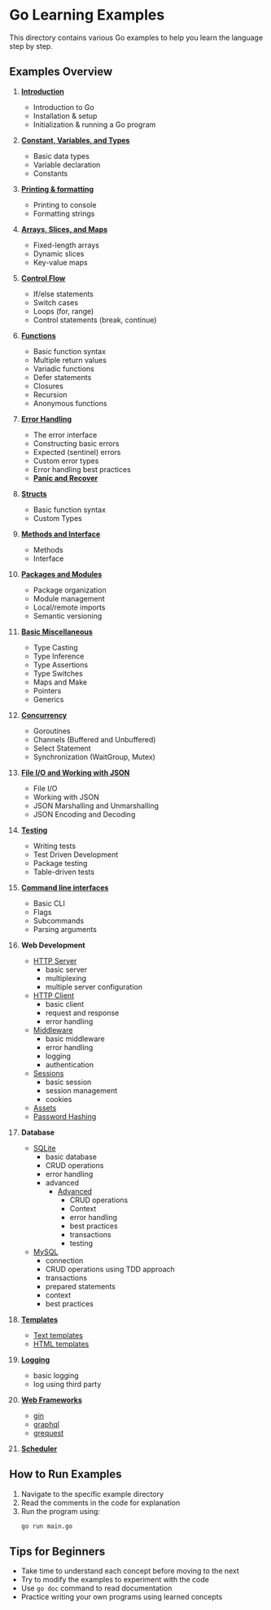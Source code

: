 # Go Learning Examples

This directory contains various Go examples to help you learn the language step by step.

## Examples Overview

1. **[Introduction](1_introduction/1_README.md)**
   - Introduction to Go
   - Installation & setup
   - Initialization & running a Go program

2. **[Constant, Variables, and Types](2_variables_data_type/2_README.md)**
   - Basic data types
   - Variable declaration
   - Constants

3. **[Printing & formatting](3_print_formatter/3_README.md)**
    - Printing to console
    - Formatting strings

4. **[Arrays, Slices, and Maps](4_array_and_slices/4_README.md)**
    - Fixed-length arrays
    - Dynamic slices
    - Key-value maps

5. **[Control Flow](5_control_flow/5_README.md)**
    - If/else statements
    - Switch cases
    - Loops (for, range)
    - Control statements (break, continue)

6. **[Functions](6_functions/6_README.md)**
    - Basic function syntax
    - Multiple return values
    - Variadic functions
    - Defer statements
    - Closures
    - Recursion
    - Anonymous functions

7. **[Error Handling](7_error_handling/7_README.md)**
    - The error interface
    - Constructing basic errors
    - Expected (sentinel) errors
    - Custom error types
    - Error handling best practices
    - **[Panic and Recover](7_error_handling/7_1_panic_and_recover/7_1_README.md)**

8. **[Structs](8_structs_and_custom_types/8_README.md)**
    - Basic function syntax
    - Custom Types

9. **[Methods and Interface](9_methods_and_interfaces/9_README.md)**
    - Methods
    - Interface

10. **[Packages and Modules](10_packages_and_modules/10_README.md)**
    - Package organization
    - Module management
    - Local/remote imports
    - Semantic versioning

11. **[Basic Miscellaneous](11_basic_misc/11_README.md)**
    - Type Casting
    - Type Inference
    - Type Assertions
    - Type Switches
    - Maps and Make
    - Pointers
    - Generics

12. **[Concurrency](12_concurrency/12_README.md)**
    - Goroutines
    - Channels (Buffered and Unbuffered)
    - Select Statement
    - Synchronization (WaitGroup, Mutex)

13. **[File I/O and Working with JSON](13_files_and_json/13_README.md)**
    - File I/O
    - Working with JSON
    - JSON Marshalling and Unmarshalling
    - JSON Encoding and Decoding

14. **[Testing](14_tests/14_README.md)**
    - Writing tests
    - Test Driven Development
    - Package testing
    - Table-driven tests

15. **[Command line interfaces](15_cli/15_README.md)**
    - Basic CLI
    - Flags
    - Subcommands
    - Parsing arguments

16. **Web Development**
    - [HTTP Server](16_http/servers/README.md)
        - basic server
        - multiplexing
        - multiple server configuration
    - [HTTP Client](16_http/clients/README.md)
        - basic client
        - request and response
        - error handling
    - [Middleware](16_http/middleware/README.md)
        - basic middleware
        - error handling
        - logging
        - authentication
    - [Sessions](16_http/sessions/README.md)
        - basic session
        - session management
        - cookies
    - [Assets](16_http/assets/README.md)
    - [Password Hashing](16_http/hashing/README.md)
17. **Database**
    - [SQLite](17_database/1_sqlite/README.md)
        - basic database
        - CRUD operations
        - error handling
        - advanced
            - [Advanced](17_database/1_sqlite/advanced/README.md)
                - CRUD operations
                - Context
                - error handling
                - best practices
                - transactions
                - testing
    - [MySQL](17_database/2_mysql/README.md)
        - connection
        - CRUD operations using TDD approach
        - transactions
        - prepared statements
        - context
        - best practices
18. **[Templates](18_template/README.md)**
    - [Text templates](18_template/18_1_text/README.md)
    - [HTML templates](18_template/18_2_html/README.md)
19. **[Logging](19_logging/README.md)**
    - basic logging
    - log using third party
20. **[Web Frameworks](20_web_frameworks/20_README.md)**
    - [gin](20_web_frameworks/gin/README.md)
    - [graphql](20_web_frameworks/graphql/README.md)
    - [grequest](20_web_frameworks/grequest/README.md)
21. **[Scheduler](21_scheduler/21_README.md)**

## How to Run Examples

1. Navigate to the specific example directory
2. Read the comments in the code for explanation
3. Run the program using:
   ```bash
   go run main.go
    ```

## __Tips for Beginners__

- Take time to understand each concept before moving to the next
- Try to modify the examples to experiment with the code
- Use `go doc` command to read documentation
- Practice writing your own programs using learned concepts